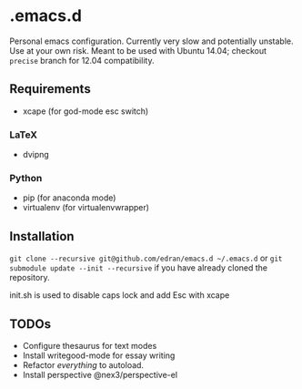 # .emacs.d

Personal emacs configuration. Currently very slow and potentially
unstable. Use at your own risk. Meant to be used with Ubuntu 14.04;
checkout `precise` branch for 12.04 compatibility.

## Requirements
* xcape (for god-mode esc switch)

### LaTeX
* dvipng

### Python
* pip (for anaconda mode)
* virtualenv (for virtualenvwrapper)

## Installation

``` git clone --recursive git@github.com/edran/emacs.d ~/.emacs.d ```
or `git submodule update --init --recursive` if you have already
cloned the repository.

init.sh is used to disable caps lock and add Esc with xcape

TODOs
-----

* Configure thesaurus for text modes
* Install writegood-mode for essay writing
* Refactor *everything* to autoload.
* Install perspective @nex3/perspective-el
